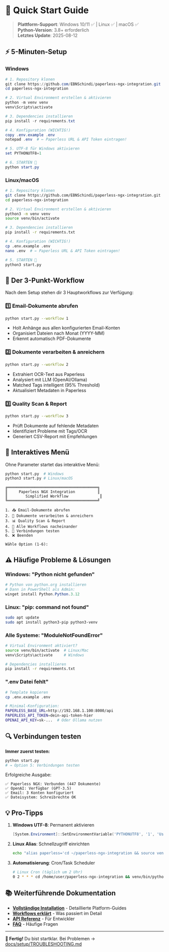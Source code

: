 # 🚀 Quick Start Guide

> **Plattform-Support**: Windows 10/11 ✅ | Linux ✅ | macOS ✅  
> **Python-Version**: 3.8+ erforderlich  
> **Letztes Update**: 2025-08-12

## ⚡ 5-Minuten-Setup

### Windows
```powershell
# 1. Repository klonen
git clone https://github.com/EBNSchindi/paperless-ngx-integration.git
cd paperless-ngx-integration

# 2. Virtual Environment erstellen & aktivieren
python -m venv venv
venv\Scripts\activate

# 3. Dependencies installieren
pip install -r requirements.txt

# 4. Konfiguration (WICHTIG!)
copy .env.example .env
notepad .env  # ← Paperless URL & API Token eintragen!

# 5. UTF-8 für Windows aktivieren
set PYTHONUTF8=1

# 6. STARTEN 🚀
python start.py
```

### Linux/macOS
```bash
# 1. Repository klonen
git clone https://github.com/EBNSchindi/paperless-ngx-integration.git
cd paperless-ngx-integration

# 2. Virtual Environment erstellen & aktivieren
python3 -m venv venv
source venv/bin/activate

# 3. Dependencies installieren
pip install -r requirements.txt

# 4. Konfiguration (WICHTIG!)
cp .env.example .env
nano .env  # ← Paperless URL & API Token eintragen!

# 5. STARTEN 🚀
python3 start.py
```

## 🎯 Der 3-Punkt-Workflow

Nach dem Setup stehen dir 3 Hauptworkflows zur Verfügung:

### 1️⃣ Email-Dokumente abrufen
```bash
python start.py --workflow 1
```
- Holt Anhänge aus allen konfigurierten Email-Konten
- Organisiert Dateien nach Monat (YYYY-MM)
- Erkennt automatisch PDF-Dokumente

### 2️⃣ Dokumente verarbeiten & anreichern
```bash
python start.py --workflow 2
```
- Extrahiert OCR-Text aus Paperless
- Analysiert mit LLM (OpenAI/Ollama)
- Matched Tags intelligent (95% Threshold)
- Aktualisiert Metadaten in Paperless

### 3️⃣ Quality Scan & Report
```bash
python start.py --workflow 3
```
- Prüft Dokumente auf fehlende Metadaten
- Identifiziert Probleme mit Tags/OCR
- Generiert CSV-Report mit Empfehlungen

## 🎨 Interaktives Menü

Ohne Parameter startet das interaktive Menü:

```bash
python start.py  # Windows
python3 start.py # Linux/macOS
```

```
╔════════════════════════════════════════╗
║     Paperless NGX Integration          ║
║        Simplified Workflow              ║
╚════════════════════════════════════════╝

1. 📥 Email-Dokumente abrufen
2. 🔄 Dokumente verarbeiten & anreichern
3. 📊 Quality Scan & Report
4. 🚀 Alle Workflows nacheinander
5. 🔧 Verbindungen testen
6. ❌ Beenden

Wähle Option (1-6):
```

## ⚠️ Häufige Probleme & Lösungen

### Windows: "Python nicht gefunden"
```powershell
# Python von python.org installieren
# Dann in PowerShell als Admin:
winget install Python.Python.3.12
```

### Linux: "pip: command not found"
```bash
sudo apt update
sudo apt install python3-pip python3-venv
```

### Alle Systeme: "ModuleNotFoundError"
```bash
# Virtual Environment aktiviert?
source venv/bin/activate  # Linux/Mac
venv\Scripts\activate     # Windows

# Dependencies installieren
pip install -r requirements.txt
```

### ".env Datei fehlt"
```bash
# Template kopieren
cp .env.example .env

# Minimal-Konfiguration:
PAPERLESS_BASE_URL=http://192.168.1.100:8000/api
PAPERLESS_API_TOKEN=dein-api-token-hier
OPENAI_API_KEY=sk-...  # Oder Ollama nutzen
```

## 🔍 Verbindungen testen

**Immer zuerst testen:**
```bash
python start.py
# → Option 5: Verbindungen testen
```

Erfolgreiche Ausgabe:
```
✅ Paperless NGX: Verbunden (447 Dokumente)
✅ OpenAI: Verfügbar (GPT-3.5)
✅ Email: 3 Konten konfiguriert
✅ Dateisystem: Schreibrechte OK
```

## 💡 Pro-Tipps

1. **Windows UTF-8**: Permanent aktivieren
   ```powershell
   [System.Environment]::SetEnvironmentVariable('PYTHONUTF8', '1', 'User')
   ```

2. **Linux Alias**: Schnellzugriff einrichten
   ```bash
   echo "alias paperless='cd ~/paperless-ngx-integration && source venv/bin/activate && python3 start.py'" >> ~/.bashrc
   ```

3. **Automatisierung**: Cron/Task Scheduler
   ```bash
   # Linux Cron (täglich um 2 Uhr)
   0 2 * * * cd /home/user/paperless-ngx-integration && venv/bin/python start.py --workflow 1,2,3
   ```

## 📚 Weiterführende Dokumentation

- **[Vollständige Installation](docs/setup/)** - Detaillierte Platform-Guides
- **[Workflows erklärt](docs/user-guide/WORKFLOWS.md)** - Was passiert im Detail
- **[API Referenz](docs/API_REFERENCE.md)** - Für Entwickler
- **[FAQ](docs/user-guide/FAQ.md)** - Häufige Fragen

---

**🎉 Fertig!** Du bist startklar. Bei Problemen → [docs/setup/TROUBLESHOOTING.md](docs/setup/TROUBLESHOOTING.md)